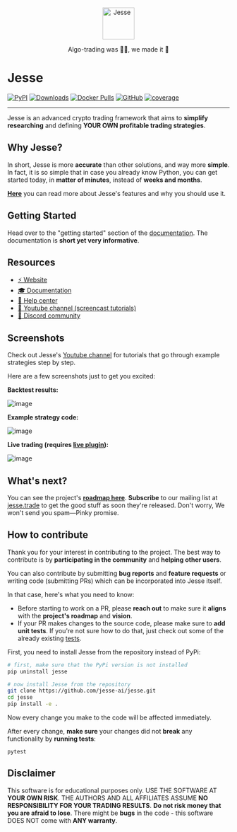 <div align="center">
<br>
<p align="center">
<img src="assets/jesse-logo.png" alt="Jesse" height="72" />
</p>

<p align="center">
Algo-trading was 😵‍💫, we made it 🤩
</p>
</div>

# Jesse
[![PyPI](https://img.shields.io/pypi/v/jesse)](https://pypi.org/project/jesse)
[![Downloads](https://pepy.tech/badge/jesse)](https://pepy.tech/project/jesse)
[![Docker Pulls](https://img.shields.io/docker/pulls/salehmir/jesse)](https://hub.docker.com/r/salehmir/jesse)
[![GitHub](https://img.shields.io/github/license/jesse-ai/jesse)](https://github.com/jesse-ai/jesse)
[![coverage](https://codecov.io/gh/jesse-ai/jesse/graph/badge.svg)](https://codecov.io/gh/jesse-ai/jesse)

---

Jesse is an advanced crypto trading framework that aims to **simplify** **researching** and defining **YOUR OWN profitable trading strategies**.

## Why Jesse?
In short, Jesse is more **accurate** than other solutions, and way more **simple**. 
In fact, it is so simple that in case you already know Python, you can get started today, in **matter of minutes**, instead of **weeks and months**. 

**[Here](https://docs.jesse.trade)** you can read more about Jesse's features and why you should use it. 

## Getting Started
Head over to the "getting started" section of the [documentation](https://docs.jesse.trade/docs/getting-started). The 
documentation is **short yet very informative**. 

## Resources

- [⚡️ Website](https://jesse.trade)
- [🎓 Documentation](https://docs.jesse.trade)
- [🛟 Help center](https://jesse.trade/help)
- [🎥 Youtube channel (screencast tutorials)](https://jesse.trade/youtube)
- [💬 Discord community](https://jesse.trade/discord)

## Screenshots

Check out Jesse's [Youtube channel](https://jesse.trade/youtube) for tutorials that go through example strategies step by step. 

Here are a few screenshots just to get you excited:

**Backtest results:**

![image](assets/screenshots/quantstats.png)

**Example strategy code:**

![image](assets/screenshots/strategy.jpg)

**Live trading (requires [live plugin](https://docs.jesse.trade/docs/livetrade.html)):**

![image](assets/screenshots/live-mode.jpg)


## What's next?

You can see the project's **[roadmap here](https://docs.jesse.trade/docs/roadmap.html)**. **Subscribe** to our mailing list at [jesse.trade](https://jesse.trade) to get the good stuff as soon they're released. Don't worry, We won't send you spam—Pinky promise.

## How to contribute

Thank you for your interest in contributing to the project. The best way to contribute is by **participating in the community** and **helping other users**. 

You can also contribute by submitting **bug reports** and **feature requests** or writing code (submitting PRs) which can be incorporated into Jesse itself.

In that case, here's what you need to know:

- Before starting to work on a PR, please **reach out** to make sure it **aligns** with the **project's roadmap** and **vision**.
- If your PR makes changes to the source code, please make sure to **add unit tests**. If you're not sure how to do that, just check out some of the already existing [tests](https://github.com/jesse-ai/jesse/tree/master/tests).

First, you need to install Jesse from the repository instead of PyPi:

```sh
# first, make sure that the PyPi version is not installed
pip uninstall jesse

# now install Jesse from the repository
git clone https://github.com/jesse-ai/jesse.git
cd jesse
pip install -e .
```

Now every change you make to the code will be affected immediately.

After every change, **make sure** your changes did not **break** any functionality by **running tests**:
```
pytest
```

## Disclaimer
This software is for educational purposes only. USE THE SOFTWARE AT **YOUR OWN RISK**. THE AUTHORS AND ALL AFFILIATES ASSUME **NO RESPONSIBILITY FOR YOUR TRADING RESULTS**. **Do not risk money that you are afraid to lose**. There might be **bugs** in the code - this software DOES NOT come with **ANY warranty**.

